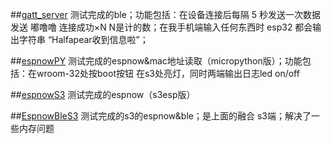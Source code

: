 ##[gatt_server](https://github.com/Halfapear/ESP32bt-espnow/tree/main/gatt_server) 测试完成的ble；功能包括：在设备连接后每隔 5 秒发送一次数据 发送 嘟噜噜 连接成功×N N是计的数；在我手机端输入任何东西时 esp32 都会输出字符串 “Halfapear收到信息啦”；

##[espnowPY](https://github.com/Halfapear/ESP32bt-espnow/tree/main/espnowPY) 测试完成的espnow&mac地址读取（micropython版）；功能包括：在wroom-32处按boot按钮 在s3处亮灯，同时两端输出日志led on/off

##[espnowS3](https://github.com/Halfapear/ESP32bt-espnow/tree/main/espnowS3) 测试完成的espnow（s3esp版）

##[EspnowBleS3](https://github.com/Halfapear/ESP32bt-espnow/tree/main/EspnowBleS3) 测试完成的s3的espnow&ble；是上面的融合 s3端；解决了一些内存问题
